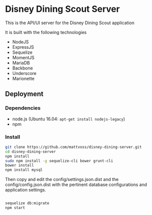 # Disney Dining Scout Server
This is the API/UI server for the Disney Dining Scout application

It is built with the following technologies
* NodeJS
* ExpressJS
* Sequelize
* MomentJS
* MariaDB
* Backbone
* Underscore
* Marionette

## Deployment

### Dependencies
* node.js (Ubuntu 16.04: `apt-get install nodejs-legacy`)
* npm

### Install

```bash
git clone https://github.com/mattvoss/disney-dining-server.git
cd disney-dining-server
npm install
sudo npm install -g sequelize-cli bower grunt-cli
bower install
npm install mysql
```
Then copy and edit the config/settings.json.dist and the config/config.json.dist with the pertinent database configurations and application settings.

```bash

sequelize db:migrate
npm start
```
